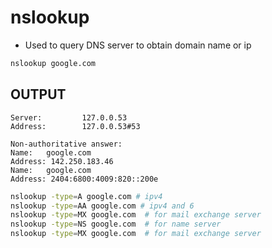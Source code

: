 # nslookup

- Used to query DNS server to obtain domain name or ip

```bash
nslookup google.com
```

## OUTPUT

```
Server:         127.0.0.53
Address:        127.0.0.53#53

Non-authoritative answer:
Name:   google.com
Address: 142.250.183.46
Name:   google.com
Address: 2404:6800:4009:820::200e
```

```bash
nslookup -type=A google.com # ipv4
nslookup -type=AA google.com # ipv4 and 6
nslookup -type=MX google.com  # for mail exchange server
nslookup -type=NS google.com  # for name server
nslookup -type=MX google.com  # for mail exchange server
```